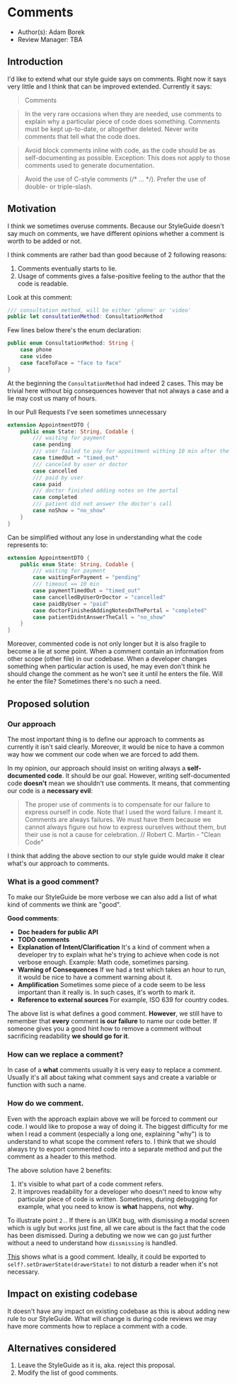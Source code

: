 # Comments

* Author(s): Adam Borek
* Review Manager: TBA

## Introduction

I'd like to extend what our style guide says on comments. Right now it says very little and I think that can be improved extended. Currently it says:


> Comments

> In the very rare occasions when they are needed, use comments to explain why a particular piece of code does something. Comments must be kept up-to-date, or altogether deleted. Never write comments that tell what the code does.

> Avoid block comments inline with code, as the code should be as self-documenting as possible. Exception: This does not apply to those comments used to generate documentation.

> Avoid the use of C-style comments (/* ... */). Prefer the use of double- or triple-slash.


## Motivation

I think we sometimes overuse comments. Because our StyleGuide doesn't say much on comments, we have different opinions whether a comment is worth to be added or not.

I think comments are rather bad than good because of 2 following reasons: 

1. Comments eventually starts to lie.
2. Usage of comments gives a false-positive feeling to the author that the code is readable.

Look at this comment:
```swift
/// consultation method, will be either 'phone' or 'video'
public let consultationMethod: ConsultationMethod
```

Few lines below there's the enum declaration:
```swift
public enum ConsultationMethod: String {
    case phone
    case video
    case faceToFace = "face to face"
}
```
At the beginning the `ConsultationMethod` had indeed 2 cases. This may be trivial here without big consequences however that not always a case and a lie may cost us many of hours.

In our Pull Requests I've seen sometimes unnecessary
```swift
extension AppointmentDTO {
    public enum State: String, Codable {
        /// waiting for payment
        case pending
        /// user failed to pay for appoitment withing 10 min after the booking
        case timedOut = "timed_out"
        /// canceled by user or doctor
        case cancelled
        /// paid by user
        case paid
        /// doctor finished adding notes on the portal
        case completed
        /// patient did not answer the doctor's call
        case noShow = "no_show"
    }
}
```
Can be simplified without any lose in understanding what the code represents to:

```swift
extension AppointmentDTO {
    public enum State: String, Codable {
        /// waiting for payment
        case waitingForPayment = "pending"
        /// timeout == 10 min
        case paymentTimedOut = "timed_out"
        case cancelledByUserOrDoctor = "cancelled"
        case paidByUser = "paid"
        case doctorFinishedAddingNotesOnThePortal = "completed"
        case patientDidntAnswerTheCall = "no_show"
    }
}
```

Moreover, commented code is not only longer but it is also fragile to become a lie at some point. When a comment contain an information from other scope (other file) in our codebase. When a developer changes something when particular action is used, he may even don't think he should change the comment as he won't see it until he enters the file. Will he enter the file? Sometimes there's no such a need.

## Proposed solution

### Our approach 
The most important thing is to define our approach to comments as currently it isn't said clearly. Moreover, it would be nice to have a common way how we comment our code when we are forced to add them. 

In my opinion, our approach should insist on writing always a **self-documented code**. It should be our goal. However, writing self-documented code **doesn't** mean we shouldn't use comments. It means, that commenting our code is a **necessary evil**:

> The proper use of comments is to compensate for our failure to express ourself in code. Note that I used the word failure. I meant it. Comments are always failures. We must have them because we cannot always figure out how to express ourselves without them, but their use is not a cause for celebration.
	// Robert C. Martin - "Clean Code"
	
I think that adding the above section to our style guide would make it clear what's our approach to comments.

### What is a good comment?

To make our StyleGuide be more verbose we can also add a list of what kind of comments we think are "good".

**Good comments**:

- **Doc headers for public API**
- **TODO comments**
- **Explanation of Intent/Clarification**
	It's a kind of comment when a developer try to explain what he's trying to achieve when code is not verbose enough. Example: Math code, sometimes parsing.
- **Warning of Consequences**
	If we had a test which takes an hour to run, it would be nice to have a comment warning about it.
- **Amplification**
	Sometimes some piece of a code seem to be less important than it really is. In such cases, it's worth to mark it.
- **Reference to external sources**
	For example, ISO 639 for country codes.

The above list is what defines a good comment. **However**, we still have to remember that **every** comment **is our failure** to name our code better. If someone gives you a good hint how to remove a comment without sacrificing readability **we should go for it**.

### How can we replace a comment?
In case of a **what** comments usually it is very easy to replace a comment. Usually it's all about taking what comment says and create a variable or function with such a name.


### How do we comment.
Even with the approach explain above we will be forced to comment our code. I would like to propose a way of doing it. The biggest difficulty for me when I read a comment (especially a long one, explaining "why") is to understand to what scope the comment refers to. I think that we should always try to export commented code into a separate method and put the comment as a header to this method.

The above solution have 2 benefits:

1. It's visible to what part of a code comment refers.
2. It improves readability for a developer who doesn't need to know why particular piece of code is written. Sometimes, during debugging for example, what you need to know is **what** happens, not **why**.

To illustrate point `2.`. If there is an UIKit bug, with dismissing a modal screen which is ugly but works just fine, all we care about is the fact that the code has been dismissed. During a debuting we now we can go just further without a need to understand how `dissmissing` is handled.

[This](https://github.com/Babylonpartners/babylon-ios/blob/2f815529362b03c316bf19bedc839a9028a6eab3/BabylonMapsUI/BabylonMapsUI/SearchResults/MapSearchResultsViewController.swift#L44) shows what is a good comment. Ideally, it could be exported to `self?.setDrawerState(drawerState)` to not disturb a reader when it's not necessary.
 


## Impact on existing codebase
It doesn't have any impact on existing codebase as this is about adding new rule to our StyleGuide. What will change is during code reviews we may have more comments how to replace a comment with a code.


## Alternatives considered
1. Leave the StyleGuide as it is, aka. reject this proposal.
2. Modify the list of good comments.
